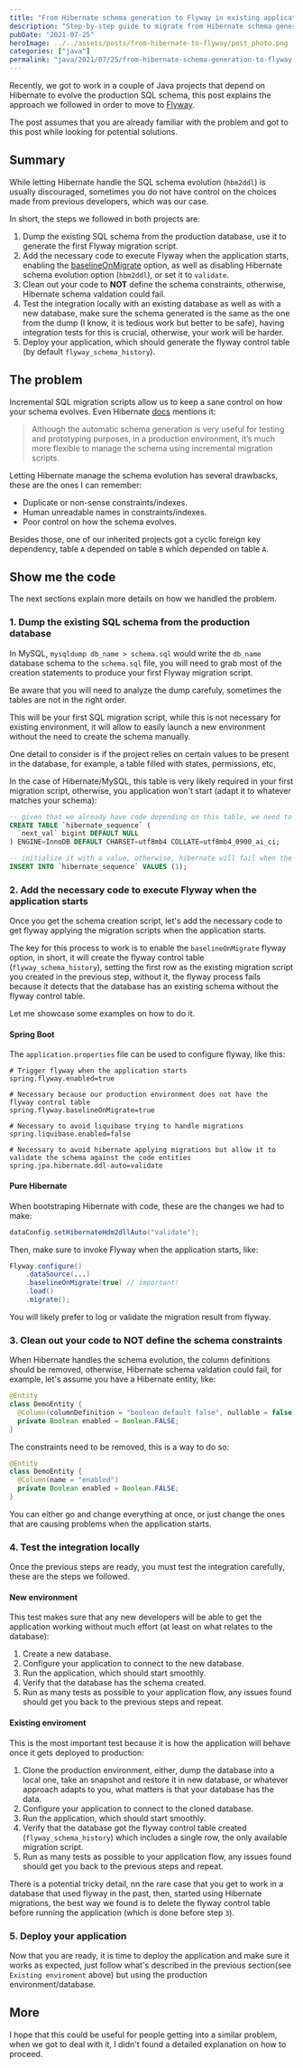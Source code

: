 ```yaml
---
title: "From Hibernate schema generation to Flyway in existing applications"
description: "Step-by-step guide to migrate from Hibernate schema generation to Flyway for database migrations in existing Java applications."
pubDate: "2021-07-25"
heroImage: ../../assets/posts/from-hibernate-to-flyway/post_photo.png
categories: ["java"]
permalink: "java/2021/07/25/from-hibernate-schema-generation-to-flyway-in-existing-applications.html"
---
```


Recently, we got to work in a couple of Java projects that depend on Hibernate to evolve the production SQL schema, this post explains the approach we followed in order to move to [Flyway](https://flywaydb.org/).

The post assumes that you are already familiar with the problem and got to this post while looking for potential solutions.

## Summary
While letting Hibernate handle the SQL schema evolution (`hbm2ddl`) is usually discouraged, sometimes you do not have control on the choices made from previous developers, which was our case.


In short, the steps we followed in both projects are:
1. Dump the existing SQL schema from the production database, use it to generate the first Flyway migration script.
2. Add the necessary code to execute Flyway when the application starts, enabling the [baselineOnMigrate](https://flywaydb.org/documentation/usage/api/javadoc.html) option, as well as disabling Hibernate schema evolution option (`hbm2ddl`), or set it to `validate`.
3. Clean out your code to **NOT** define the schema constraints, otherwise, Hibernate schema valdation could fail.
4. Test the integration locally with an existing database as well as with a new database, make sure the schema generated is the same as the one from the dump (I know, it is tedious work but better to be safe), having integration tests for this is crucial, otherwise, your work will be harder.
5. Deploy your application, which should generate the flyway control table (by default `flyway_schema_history`).


## The problem
Incremental SQL migration scripts allow us to keep a sane control on how your schema evolves. Even Hibernate [docs](https://docs.jboss.org/hibernate/orm/5.4/userguide/html_single/Hibernate_User_Guide.html#schema-generation) mentions it:

> Although the automatic schema generation is very useful for testing and prototyping purposes, in a production environment, it’s much more flexible to manage the schema using incremental migration scripts.


Letting Hibernate manage the schema evolution has several drawbacks, these are the ones I can remember:
- Duplicate or non-sense constraints/indexes.
- Human unreadable names in constraints/indexes.
- Poor control on how the schema evolves.

Besides those, one of our inherited projects got a cyclic foreign key dependency, table `A` depended on table `B` which depended on table `A`.


## Show me the code
The next sections explain more details on how we handled the problem.

### 1. Dump the existing SQL schema from the production database
In MySQL, `mysqldump db_name > schema.sql` would write the `db_name` database schema to the `schema.sql` file, you will need to grab most of the creation statements to produce your first Flyway migration script.

Be aware that you will need to analyze the dump carefuly, sometimes the tables are not in the right order.

This will be your first SQL migration script, while this is not necessary for existing environment, it will allow to easily launch a new environment without the need to create the schema manually.

One detail to consider is if the project relies on certain values to be present in the database, for example, a table filled with states, permissions, etc,

In the case of Hibernate/MySQL, this table is very likely required in your first migration script, otherwise, you application won't start (adapt it to whatever matches your schema):

```sql
-- given that we already have code depending on this table, we need to create it manually
CREATE TABLE `hibernate_sequence` (
  `next_val` bigint DEFAULT NULL
) ENGINE=InnoDB DEFAULT CHARSET=utf8mb4 COLLATE=utf8mb4_0900_ai_ci;

-- initialize it with a value, otherwise, hibernate will fail when the app starts
INSERT INTO `hibernate_sequence` VALUES (1);
```


### 2. Add the necessary code to execute Flyway when the application starts
Once you get the schema creation script, let's add the necessary code to get flyway applying the migration scripts when the application starts.

The key for this process to work is to enable the `baselineOnMigrate` flyway option, in short, it will create the flyway control table (`flyway_schema_history`), setting the first row as the existing migration script you created in the previous step, without it, the flyway process fails because it detects that the database has an existing schema without the flyway control table.

Let me showcase some examples on how to do it.

#### Spring Boot
The `application.properties` file can be used to configure flyway, like this:

```properties
# Trigger flyway when the application starts
spring.flyway.enabled=true

# Necessary because our production environment does not have the flyway control table
spring.flyway.baselineOnMigrate=true

# Necessary to avoid liquibase trying to handle migrations
spring.liquibase.enabled=false

# Necessary to avoid hibernate applying migrations but allow it to validate the schema against the code entities
spring.jpa.hibernate.ddl-auto=validate
```

#### Pure Hibernate
When bootstraping Hibernate with code, these are the changes we had to make:

```java
dataConfig.setHibernateHdm2dllAuto("validate");
```

Then, make sure to invoke Flyway when the application starts, like:

```java
Flyway.configure()
    .dataSource(...)
    .baselineOnMigrate(true) // important!
    .load()
    .migrate();
```

You will likely prefer to log or validate the migration result from flyway.


### 3. Clean out your code to NOT define the schema constraints
When Hibernate handles the schema evolution, the column definitions should be removed, otherwise, Hibernate schema valdation could fail, for example, let's assume you have a Hibernate entity, like:

```java
@Entity
class DemoEntity {
  @Column(columnDefinition = "boolean default false", nullable = false)
  private Boolean enabled = Boolean.FALSE;
}
```

The constraints need to be removed, this is a way to do so:

```java
@Entity
class DemoEntity {
  @Column(name = "enabled")
  private Boolean enabled = Boolean.FALSE;
}
```

You can either go and change everything at once, or just change the ones that are causing problems when the application starts.

### 4. Test the integration locally
Once the previous steps are ready, you must test the integration carefully, these are the steps we followed.

#### New environment
This test makes sure that any new developers will be able to get the application working without much effort (at least on what relates to the database):
1. Create a new database.
2. Configure your application to connect to the new database.
3. Run the application, which should start smoothly.
4. Verify that the database has the schema created.
5. Run as many tests as possible to your application flow, any issues found should get you back to the previous steps and repeat.


#### Existing enviroment
This is the most important test because it is how the application will behave once it gets deployed to production:
1. Clone the production environment, either, dump the database into a local one, take an snapshot and restore it in new database, or whatever approach adapts to you, what matters is that your database has the data.
2. Configure your application to connect to the cloned database.
3. Run the application, which should start smoothly.
4. Verify that the database got the flyway control table created (`flyway_schema_history`) which includes a single row, the only available migration script.
5. Run as many tests as possible to your application flow, any issues found should get you back to the previous steps and repeat.

There is a potential tricky detail, nn the rare case that you get to work in a database that used flyway in the past, then, started using Hibernate migrations, the best way we found is to delete the flyway control table before running the application (which is done before step `3`).


### 5. Deploy your application

Now that you are ready, it is time to deploy the application and make sure it works as expected, just follow what's described in the previous section(see `Existing enviroment` above) but using the production environment/database.




## More
I hope that this could be useful for people getting into a similar problem, when we got to deal with it, I didn't found a detailed explanation on how to proceed.